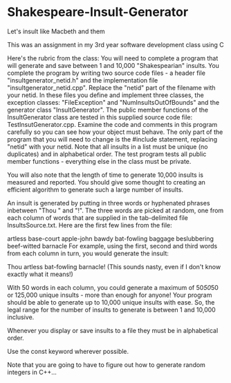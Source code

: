 # Shakespeare-Insult-Generator

Let's insult like Macbeth and them 

This was an assignment in my 3rd year software development class using C

Here's the rubric from the class: 
You will need to complete a program that will generate and save between 1 and 10,000 "Shakespearian" insults. You complete the program by writing two source code files - a header file "insultgenerator_netid.h" and the implementation file "insultgenerator_netid.cpp". Replace the "netid" part of the filename with your netid. In these files you define and implement three classes, the exception classes: "FileException" and "NumInsultsOutOfBounds" and the generator class "InsultGenerator". The public member functions of the InsultGenerator class are tested in this supplied source code file: TestInsutGenerator.cpp. Examine the code and comments in this program carefully so you can see how your object must behave. The only part of the program that you will need to change is the #include statement, replacing "netid" with your netid. Note that all insults in a list must be unique (no duplicates) and in alphabetical order. The test program tests all public member functions - everything else in the class must be private.

You will also note that the length of time to generate 10,000 insults is measured and reported. You should give some thought to creating an efficient algorithm to generate such a large number of insults.

An insult is generated by putting in three words or hyphenated phrases inbetween "Thou " and "!". The three words are picked at random, one from each column of words that are supplied in the tab-delimited file InsultsSource.txt. Here are the first few lines from the file:

artless		base-court	apple-john
bawdy		bat-fowling	baggage
beslubbering	beef-witted	barnacle
For example, using the first, second and third words from each column in turn, you would generate the insult:

Thou artless bat-fowling barnacle!
(This sounds nasty, even if I don't know exactly what it means!)

With 50 words in each column, you could generate a maximum of 50*50*50 or 125,000 unique insults - more than enough for anyone! Your program should be able to generate up to 10,000 unique insults with ease. So, the legal range for the number of insults to generate is between 1 and 10,000 inclusive.

Whenever you display or save insults to a file they must be in alphabetical order.

Use the const keyword wherever possible.

Note that you are going to have to figure out how to generate random integers in C++...

